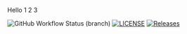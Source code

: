 Hello
1 2 3

![GitHub Workflow Status (branch)](https://img.shields.io/github/actions/workflow/status/robbieg2/sem/main.yml?branch=master)
[![LICENSE](https://img.shields.io/github/license/<robbieg2>/sem.svg?style=flat-square)](https://github.com/<robbieg2>/sem/blob/master/LICENSE)
[![Releases](https://img.shields.io/github/release/<robbieg2>/sem/all.svg?style=flat-square)](https://github.com/<robbieg2>/sem/releases)